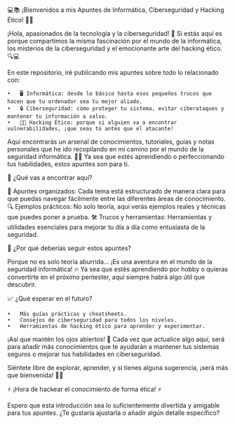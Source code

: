 💻📚 ¡Bienvenidos a mis Apuntes de Informática, Ciberseguridad y Hacking Ético! 🎯🔐

¡Hola, apasionados de la tecnología y la ciberseguridad! 👋 Si estás aquí es porque compartimos la misma fascinación por el mundo de la informática, los misterios de la ciberseguridad y el emocionante arte del hacking ético. 🔍💻

En este repositorio, iré publicando mis apuntes sobre todo lo relacionado con:

	•	🖥️ Informática: desde lo básico hasta esos pequeños trucos que hacen que tu ordenador sea tu mejor aliado.
	•	🔒 Ciberseguridad: cómo proteger tu sistema, evitar ciberataques y mantener tu información a salvo.
	•	🧑‍💻 Hacking Ético: porque si alguien va a encontrar vulnerabilidades, ¡que seas tú antes que el atacante!

Aquí encontrarás un arsenal de conocimientos, tutoriales, guías y notas personales que he ido recopilando en mi camino por el mundo de la seguridad informática. 🚀🌐 Ya sea que estés aprendiendo o perfeccionando tus habilidades, estos apuntes son para ti.

🚀 ¿Qué vas a encontrar aquí?

📘 Apuntes organizados: Cada tema está estructurado de manera clara para que puedas navegar fácilmente entre las diferentes áreas de conocimiento.
🔍 Ejemplos prácticos: No solo teoría, aquí verás ejemplos reales y técnicas que puedes poner a prueba.
🛠️ Trucos y herramientas: Herramientas y utilidades esenciales para mejorar tu día a día como entusiasta de la seguridad.

🎯 ¿Por qué deberías seguir estos apuntes?

Porque no es solo teoría aburrida… ¡Es una aventura en el mundo de la seguridad informática! 🔥 Ya sea que estés aprendiendo por hobby o quieras convertirte en el próximo pentester, aquí siempre habrá algo útil que descubrir.

📈 ¿Qué esperar en el futuro?

	•	Más guías prácticas y cheatsheets.
	•	Consejos de ciberseguridad para todos los niveles.
	•	Herramientas de hacking ético para aprender y experimentar.

¡Así que mantén los ojos abiertos! 👀 Cada vez que actualice algo aquí, será para añadir más conocimientos que te ayudarán a mantener tus sistemas seguros o mejorar tus habilidades en ciberseguridad.

Siéntete libre de explorar, aprender, y si tienes alguna sugerencia, ¡será más que bienvenida! 🚀✨

⚡ ¡Hora de hackear el conocimiento de forma ética! ⚡

Espero que esta introducción sea lo suficientemente divertida y amigable para tus apuntes. ¿Te gustaría ajustarla o añadir algún detalle específico?
